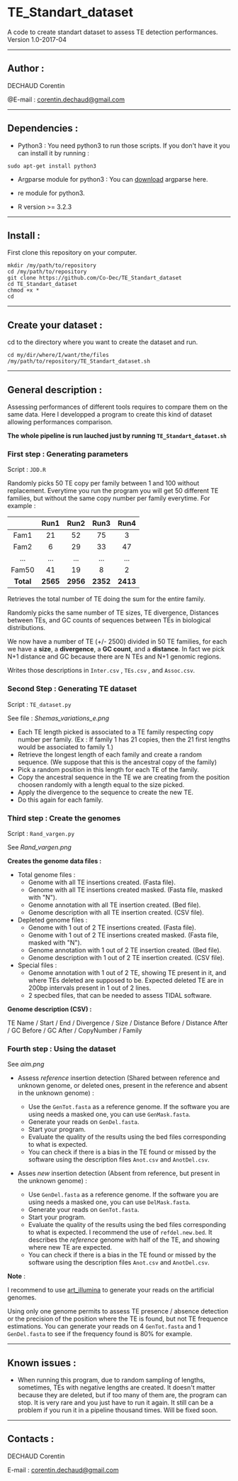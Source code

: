 # TE_Standart_dataset
A code to create standart dataset to assess TE detection performances.
Version 1.0-2017-04

-----------------
## Author : 
DECHAUD Corentin

@E-mail : corentin.dechaud@gmail.com

-----------------
## Dependencies :
  - Python3 :
You need python3 to run those scripts. If you don't have it you can install it by running :
```
sudo apt-get install python3
```
  - Argparse module for python3 :
 You can [download](https://pypi.python.org/pypi/argparse#downloads) argparse here.
 
  - re module for python3.
  
  - R version >= 3.2.3 
  
-----------------
## Install :
First clone this repository on your computer.

```
mkdir /my/path/to/repository
cd /my/path/to/repository
git clone https://github.com/Co-Dec/TE_Standart_dataset
cd TE_Standart_dataset
chmod +x *
cd
```

-----------------
## Create your dataset :
cd to the directory where you want to create the dataset and run.
```
cd my/dir/where/I/want/the/files
/my/path/to/repository/TE_Standart_dataset.sh
```

-----------------
## General description :
Assessing performances of different tools requires to compare them on the same data. Here I developped a program to create this kind of dataset allowing performances comparison.

**The whole pipeline is run lauched just by running `TE_Standart_dataset.sh`**

### First step : Generating parameters
Script : `JDD.R`

Randomly picks 50 TE copy per family between 1 and 100 without replacement. Everytime you run the program you will get 50 different TE families, but without the same copy number per family everytime. For example : 

|       | Run1 | Run2 | Run3 | Run4 |
|:-----:|:----:|:----:|:----:|:----:|
|  Fam1 |  21  |  52  |  75  |   3  |
|  Fam2 |   6  |  29  |  33  |  47  |
|  ...  |  ... |  ... |  ... |  ... |
| Fam50 |  41  |  19  |   8  |   2  |
| **Total** | **2565** | **2956** | **2352** | **2413** |

Retrieves the total number of TE doing the sum for the entire family.

Randomly picks the same number of TE sizes, TE divergence, Distances between TEs, and GC counts of sequences between TEs in biological distributions.

We now have a number of TE (+/- 2500) divided in 50 TE families, for each we have a **size**, a **divergence**, a **GC count**, and a **distance**. In fact we pick N+1 distance and GC because there are N TEs and N+1 genomic regions.

Writes those descriptions in `Inter.csv` , `TEs.csv` , and `Assoc.csv`.

### Second Step : Generating TE dataset
Script : `TE_dataset.py`

See file : *Shemas_variations_e.png*
  - Each TE length picked is associated to a TE family respecting copy number per family.
 (Ex : If family 1 has 21 copies, then the 21 first lengths would be associated to family 1.)
  - Retrieve the longest length of each family and create a random sequence. (We suppose that this is the ancestral copy of the family)
  - Pick a random position in this length for each TE of the family.
  - Copy the ancestral sequence in the TE we are creating from the position choosen randomly with a length equal to the size picked.
  - Apply the divergence to the sequence to create the new TE.
  - Do this again for each family.

### Third step : Create the genomes
Script : `Rand_vargen.py`

See *Rand_vargen.png*

**Creates the genome data files :**
  * Total genome files :
    * Genome with all TE insertions created. (Fasta file).
    * Genome with all TE insertions created masked. (Fasta file, masked with "N").
    * Genome annotation with all TE insertion created. (Bed file).
    * Genome description with all TE insertion created. (CSV file).
  * Depleted genome files :
    * Genome with 1 out of 2 TE insertions created. (Fasta file).
    * Genome with 1 out of 2 TE insertions created masked. (Fasta file, masked with "N").
    * Genome annotation with 1 out of 2 TE insertion created. (Bed file).
    * Genome description with 1 out of 2 TE insertion created. (CSV file). 
  * Special files :
    * Genome annotation with 1 out of 2 TE, showing TE present in it, and where TEs deleted are supposed to be. Expected deleted TE are in 200bp intervals present in 1 out of 2 lines.
    * 2 specbed files, that can be needed to assess TIDAL software.
  
**Genome description (CSV) :**

TE Name / Start / End / Divergence / Size / Distance Before / Distance After / GC Before / GC After / CopyNumber / Family

### Fourth step : Using the dataset
See *aim.png*

* Assess *reference* insertion detection (Shared between reference and unknown genome, or deleted ones, present in the reference and absent in the unknown genome) :
  * Use the `GenTot.fasta` as a reference genome. If the software you are using needs a masked one, you can use `GenMask.fasta`.
  * Generate your reads on `GenDel.fasta`.
  * Start your program.
  * Evaluate the quality of the results using the bed files corresponding to what is expected.
  * You can check if there is a bias in the TE found or missed by the software using the description files `Anot.csv` and `AnotDel.csv`.
  
* Asses *new* insertion detection (Absent from reference, but present in the unknown genome) :
  * Use `GenDel.fasta` as a reference genome. If the software you are using needs a masked one, you can use `DelMask.fasta`.
  * Generate your reads on `GenTot.fasta`.
  * Start your program.
  * Evaluate the quality of the results using the bed files corresponding to what is expected. I recommend the use of `refdel.new.bed`. It describes the *reference* genome with half of the TE, and showing where new TE are expected.
  * You can check if there is a bias in the TE found or missed by the software using the description files `Anot.csv` and `AnotDel.csv`.
 
 **Note** :
 
 I recommend to use [art_illumina](https://www.niehs.nih.gov/research/resources/software/biostatistics/art/) to generate your reads on the artificial genomes.

Using only one genome permits to assess TE presence / absence detection or the precision of the position where the TE is found, but not TE frequence estimations. You can generate your reads on 4 `GenTot.fasta` and 1 `GenDel.fasta` to see if the frequency found is 80% for example.

-----------------
## Known issues :
  - When running this program, due to random sampling of lengths, sometimes, TEs with negative lengths are created. It doesn't matter because they are deleted, but if too many of them are, the program can stop. It is very rare and you just have to run it again. It still can be a problem if you run it in a pipeline thousand times. Will be fixed soon.

-----------------
## Contacts :
DECHAUD Corentin

E-mail : corentin.dechaud@gmail.com
